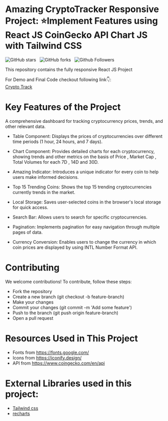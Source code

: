 # Amazing CryptoTracker Responsive Project: ⭐Implement Features using React JS CoinGecko API Chart JS with Tailwind CSS

![GitHub stars](https://img.shields.io/github/stars/Mohammad092k/CryptoTrack?style=social&logo=ApacheSpark&label=Stars)&nbsp;&nbsp;
![GitHub forks](https://img.shields.io/github/forks/Mohammad092k/CryptoTrack?style=social&logo=KashFlow&maxAge=3600)&nbsp;&nbsp;
![Github Followers](https://img.shields.io/github/followers/Mohammad092k.svg?style=social&label=Follow)&nbsp;&nbsp;<br />

This repository contains the fully responsive React JS Project  <br />

For Demo and Final Code checkout following link👇: <br />
[Crypto Track](https://crypto-track-mk1617.netlify.app/) <br />

# Key Features of the Project 
A comprehensive dashboard for tracking cryptocurrency prices, trends, and other relevant data.

   - Table Component: Displays the prices of cryptocurrencies over different time periods (1 hour, 24 hours, and 7 days).

   - Chart Component: Provides detailed charts for each cryptocurrency, showing trends and other metrics on the basis of Price , Market Cap , Total Volumes for each 7D , 14D and 30D.

   - Amazing Indicator: Introduces a unique indicator for every coin to help users make informed decisions.

   - Top 15 Trending Coins: Shows the top 15 trending cryptocurrencies currently trends in the market.

   - Local Storage: Saves user-selected coins in the browser's local storage for quick access.

   - Search Bar: Allows users to search for specific cryptocurrencies.

   - Pagination: Implements pagination for easy navigation through multiple pages of data.

   - Currency Conversion: Enables users to change the currency in which coin prices are displayed by using INTL Number Format API.
   
# Contributing
We welcome contributions! To contribute, follow these steps:

   - Fork the repository
   - Create a new branch (git checkout -b feature-branch)
   - Make your changes
   - Commit your changes (git commit -m 'Add some feature')
   - Push to the branch (git push origin feature-branch)
   - Open a pull request

# Resources Used in This Project

- Fonts from https://fonts.google.com/ <br />
- Icons from https://iconify.design/ <br />
- API from https://www.coingecko.com/en/api <br />

# External Libraries used in this project:

- [Tailwind css](https://tailwindcss.com/) <br />
- [recharts](https://recharts.org/en-US/) <br />



